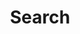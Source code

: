 ---
title: "Search" # in any language you want
layout: "search" # is necessary
# url: "/archive"
# description: "Description for Search"
summary: "search"
placeholder: " "
draft: false
---